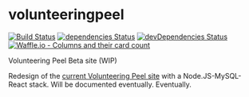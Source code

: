 # volunteeringpeel
[![Build Status](https://travis-ci.org/RetroCraft/volunteeringpeel.svg?branch=master)](https://travis-ci.org/RetroCraft/volunteeringpeel)
[![dependencies Status](https://david-dm.org/retrocraft/volunteeringpeel/status.svg)](https://david-dm.org/retrocraft/volunteeringpeel)
[![devDependencies Status](https://david-dm.org/retrocraft/volunteeringpeel/dev-status.svg)](https://david-dm.org/retrocraft/volunteeringpeel?type=dev)
[![Waffle.io - Columns and their card count](https://badge.waffle.io/RetroCraft/volunteeringpeel.svg?columns=all)](https://waffle.io/RetroCraft/volunteeringpeel)

Volunteering Peel Beta site (WIP)

Redesign of the [current Volunteering Peel site](http://volunteeringpeel.org) with a Node.JS-MySQL-React stack. 
Will be documented eventually. Eventually.

